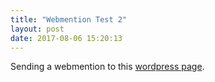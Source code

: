 ```yaml
---
title: "Webmention Test 2"
layout: post
date: 2017-08-06 15:20:13
---
```

Sending a webmention to this [wordpress page](http://www.indietom.org/2017/08/06/test-mention/).
